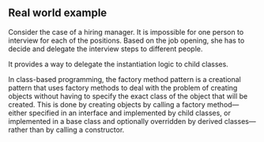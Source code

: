 ## Real world example

Consider the case of a hiring manager. It is impossible for one person to interview for each of the positions. Based on the job opening, she has to decide and delegate the interview steps to different people.

It provides a way to delegate the instantiation logic to child classes.

In class-based programming, the factory method pattern is a creational pattern that uses factory methods to deal with the problem of creating objects without having to specify the exact class of the object that will be created.
This is done by creating objects by calling a factory method—either specified in an interface and implemented by child classes, or implemented in a base class and optionally overridden by derived classes—rather than by calling a constructor.
